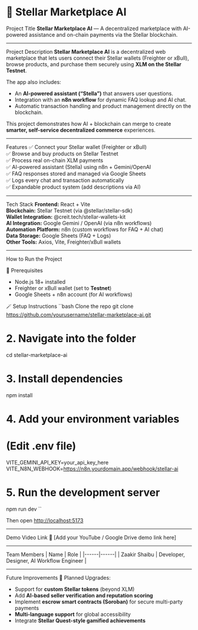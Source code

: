 
# 🌟 Stellar Marketplace AI

Project Title
**Stellar Marketplace AI** — A decentralized marketplace with AI-powered assistance and on-chain payments via the Stellar blockchain.

---

 Project Description
**Stellar Marketplace AI** is a decentralized web marketplace that lets users connect their Stellar wallets (Freighter or xBull), browse products, and purchase them securely using **XLM on the Stellar Testnet**.

The app also includes:
- An **AI-powered assistant (“Stella”)** that answers user questions.
- Integration with an **n8n workflow** for dynamic FAQ lookup and AI chat.
- Automatic transaction handling and product management directly on the blockchain.

This project demonstrates how AI + blockchain can merge to create **smarter, self-service decentralized commerce** experiences.

---

Features
✅ Connect your Stellar wallet (Freighter or xBull)  
✅ Browse and buy products on Stellar Testnet  
✅ Process real on-chain XLM payments  
✅ AI-powered assistant (Stella) using n8n + Gemini/OpenAI  
✅ FAQ responses stored and managed via Google Sheets  
✅ Logs every chat and transaction automatically  
✅ Expandable product system (add descriptions via AI)  

---

Tech Stack
**Frontend:** React + Vite  
**Blockchain:** Stellar Testnet (via @stellar/stellar-sdk)  
**Wallet Integration:** @creit.tech/stellar-wallets-kit  
**AI Integration:** Google Gemini / OpenAI (via n8n workflows)  
**Automation Platform:** n8n (custom workflows for FAQ + AI chat)  
**Data Storage:** Google Sheets (FAQ + Logs)  
**Other Tools:** Axios, Vite, Freighter/xBull wallets  

---

How to Run the Project

 🧩 Prerequisites
- Node.js 18+ installed  
- Freighter or xBull wallet (set to **Testnet**)  
- Google Sheets + n8n account (for AI workflows)  

 🪄 Setup Instructions
``bash
Clone the repo
git clone https://github.com/yourusername/stellar-marketplace-ai.git

# 2. Navigate into the folder
cd stellar-marketplace-ai

# 3. Install dependencies
npm install

# 4. Add your environment variables
# (Edit .env file)
VITE_GEMINI_API_KEY=your_api_key_here
VITE_N8N_WEBHOOK=https://n8n.yourdomain.app/webhook/stellar-ai

# 5. Run the development server
npm run dev
``

Then open [http://localhost:5173](http://localhost:5173)  

---

Demo Video Link
🎥 [Add your YouTube / Google Drive demo link here]  

---

Team Members
| Name | Role |
|------|------|
| Zaakir Shaibu | Developer, Designer, AI Workflow Engineer |

---

Future Improvements
🚀 Planned Upgrades:
- Support for **custom Stellar tokens** (beyond XLM)
- Add **AI-based seller verification and reputation scoring**
- Implement **escrow smart contracts (Soroban)** for secure multi-party payments
- **Multi-language support** for global accessibility
- Integrate **Stellar Quest-style gamified achievements**
